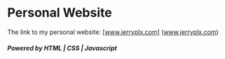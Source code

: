 # Personal Website

The link to my personal website: [www.jerryplx.com] (www.jerryplx.com)

##### Powered by HTML | CSS | Javascript